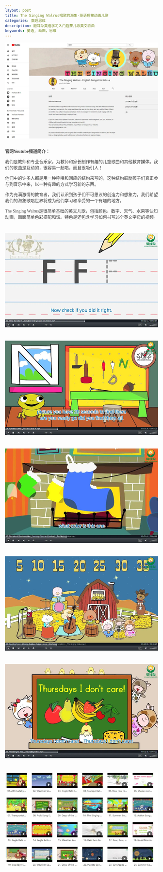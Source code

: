 ```yaml
---
layout: post
title: The Singing Walrus唱歌的海象-英语启蒙动画儿歌
categories: 数理思维
description: 磨耳朵英语学习入门启蒙儿歌英文歌曲
keywords: 英语, 动画，思维
---
```

<div class="image-package" style="margin:0px;text-align:center;font-size:0px;color:#404040;font-family:Georgia, &quot;background-color:#FFFFFF;">
	<div class="image-container" style="background-color:transparent;margin:0px auto;">
		<div class="image-container-fill">
		</div>
		<div class="image-view">
			<img class="" src="/public/33280-5b330f10d7b735a1.jpg" style="width:auto;height:auto;" /> 
		</div>
	</div>
</div>
<br />
<p style="color:#404040;font-family:Georgia, &quot;font-size:16px;background-color:#FFFFFF;">
	<span style="font-weight:600;">官网Youtube频道简介：</span> 
</p>
<p style="color:#404040;font-family:Georgia, &quot;font-size:16px;background-color:#FFFFFF;">
	我们是教师和专业音乐家，为教师和家长制作有趣的儿童歌曲和其他教育媒体。我们的歌曲是互动的，很容易一起唱，而且很吸引人！
</p>
<p style="color:#404040;font-family:Georgia, &quot;font-size:16px;background-color:#FFFFFF;">
	他们中的许多人都是用一种呼唤和回应的结构来写的，这种结构鼓励孩子们真正参与到音乐中来，以一种有趣的方式学习新的东西。
</p>
<p style="color:#404040;font-family:Georgia, &quot;font-size:16px;background-color:#FFFFFF;">
	作为充满激情的教育者，我们认识到孩子们不可思议的创造力和想象力，我们希望我们的海象歌唱世界将成为他们学习和享受的一个有趣的地方。
</p>

<p style="color:#404040;font-family:Georgia, &quot;font-size:16px;background-color:#FFFFFF;">
	The Singing Walrus是很简单基础的英文儿歌，包括颜色、数字、天气、水果等认知动画，画面简单色彩搭配和谐。特色是还包含学习如何书写26个英文字母的视频。
</p>
<p style="color:#404040;font-family:Georgia, &quot;font-size:16px;background-color:#FFFFFF;">
	<br />
</p>
<div class="image-package" style="margin:0px;text-align:center;font-size:0px;color:#404040;font-family:Georgia, &quot;background-color:#FFFFFF;">
	<div class="image-container" style="background-color:transparent;margin:0px auto;">
		<div class="image-container-fill">
		</div>
		<div class="image-view">
			<img class="" src="/public/33280-a8154280d40749ae.jpg" style="width:auto;height:auto;" /> 
		</div>
	</div>
</div>
<p style="color:#404040;font-family:Georgia, &quot;font-size:16px;background-color:#FFFFFF;">
	<br />
</p>
<div class="image-package" style="margin:0px;text-align:center;font-size:0px;color:#404040;font-family:Georgia, &quot;background-color:#FFFFFF;">
	<div class="image-container" style="background-color:transparent;margin:0px auto;">
		<div class="image-container-fill">
		</div>
		<div class="image-view">
			<img class="" src="/public/33280-bb9eace08a4fe36c.jpg" style="width:auto;height:auto;" /> 
		</div>
	</div>
</div>
<p style="color:#404040;font-family:Georgia, &quot;font-size:16px;background-color:#FFFFFF;">
	<br />
</p>
<div class="image-package" style="margin:0px;text-align:center;font-size:0px;color:#404040;font-family:Georgia, &quot;background-color:#FFFFFF;">
	<div class="image-container" style="background-color:transparent;margin:0px auto;">
		<div class="image-container-fill">
		</div>
		<div class="image-view">
			<img class="" src="/public/33280-424d8dc7e57b675e.jpg" style="width:auto;height:auto;" /> 
		</div>
	</div>
</div>
<p style="color:#404040;font-family:Georgia, &quot;font-size:16px;background-color:#FFFFFF;">
	<br />
</p>
<div class="image-package" style="margin:0px;text-align:center;font-size:0px;color:#404040;font-family:Georgia, &quot;background-color:#FFFFFF;">
	<div class="image-container" style="background-color:transparent;margin:0px auto;">
		<div class="image-container-fill">
		</div>
		<div class="image-view">
			<img class="" src="/public/33280-a3d4aff1c8ff0f8f.jpg" style="width:auto;height:auto;" /> 
		</div>
	</div>
</div>
<p style="color:#404040;font-family:Georgia, &quot;font-size:16px;background-color:#FFFFFF;">
	<br />
</p>
<div class="image-package" style="margin:0px;text-align:center;font-size:0px;color:#404040;font-family:Georgia, &quot;background-color:#FFFFFF;">
	<div class="image-container" style="background-color:transparent;margin:0px auto;">
		<div class="image-container-fill">
		</div>
		<div class="image-view">
			<img class="" src="/public/33280-a9871f8f604090c7.jpg" style="width:auto;height:auto;" /> 
		</div>
	</div>
</div>
<p style="color:#404040;font-family:Georgia, &quot;font-size:16px;background-color:#FFFFFF;">
	<br />
</p>
<div class="image-package" style="margin:0px;text-align:center;font-size:0px;color:#404040;font-family:Georgia, &quot;background-color:#FFFFFF;">
	<div class="image-container" style="background-color:transparent;margin:0px auto;">
		<div class="image-container-fill">
		</div>
		<div class="image-view">
			<img class="" src="/public/33280-b85002d2e585147c.jpg" style="width:auto;height:auto;" />
		</div>
	</div>
</div>


